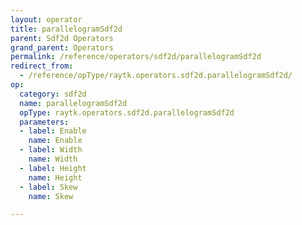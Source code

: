 ```yaml
---
layout: operator
title: parallelogramSdf2d
parent: Sdf2d Operators
grand_parent: Operators
permalink: /reference/operators/sdf2d/parallelogramSdf2d
redirect_from:
  - /reference/opType/raytk.operators.sdf2d.parallelogramSdf2d/
op:
  category: sdf2d
  name: parallelogramSdf2d
  opType: raytk.operators.sdf2d.parallelogramSdf2d
  parameters:
  - label: Enable
    name: Enable
  - label: Width
    name: Width
  - label: Height
    name: Height
  - label: Skew
    name: Skew

---
```

